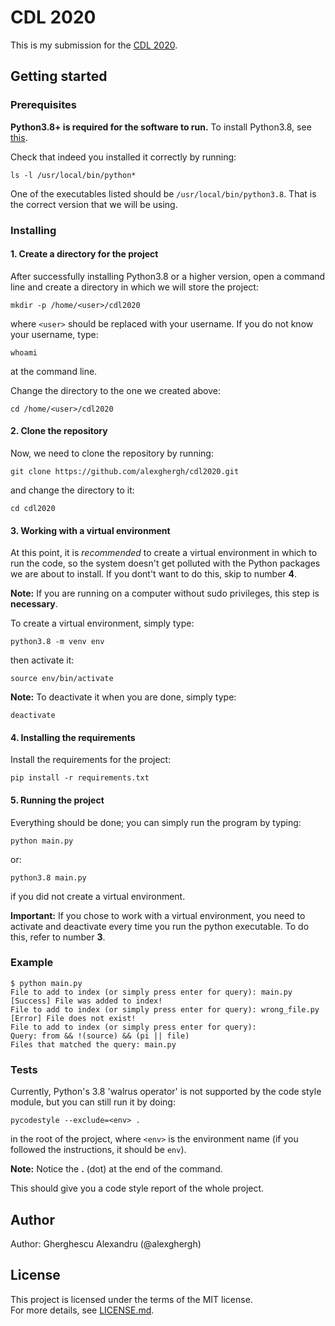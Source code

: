 # CDL 2020

This is my submission for the [CDL 2020](https://cdl.rosedu.org/).

## Getting started

### Prerequisites

**Python3.8+ is required for the software to run.** To install Python3.8, see [this](https://linuxize.com/post/how-to-install-python-3-8-on-ubuntu-18-04/).

Check that indeed you installed it correctly by running:

`ls -l /usr/local/bin/python*`

One of the executables listed should be `/usr/local/bin/python3.8`. That is the correct version that we will be using.

### Installing

#### 1. Create a directory for the project

After successfully installing Python3.8 or a higher version, open a command line and create a directory in which we will store the project:

`mkdir -p /home/<user>/cdl2020`

where `<user>` should be replaced with your username. If you do not know your username, type:

`whoami`

at the command line.

Change the directory to the one we created above:

`cd /home/<user>/cdl2020`

#### 2. Clone the repository

Now, we need to clone the repository by running:

`git clone https://github.com/alexghergh/cdl2020.git`

and change the directory to it:

`cd cdl2020`

#### 3. Working with a virtual environment

At this point, it is _recommended_ to create a virtual environment in which to run the code, so the system doesn't get polluted with the Python packages we are about to install. If you dont't want to do this, skip to number **4**.

**Note:** If you are running on a computer without sudo privileges, this step is **necessary**.

To create a virtual environment, simply type:

`python3.8 -m venv env`

then activate it:

`source env/bin/activate`

**Note:** To deactivate it when you are done, simply type:

`deactivate`

#### 4. Installing the requirements

Install the requirements for the project:

`pip install -r requirements.txt`

#### 5. Running the project

Everything should be done; you can simply run the program by typing:

`python main.py`

or:

`python3.8 main.py`

if you did not create a virtual environment.

**Important:** If you chose to work with a virtual environment, you need to activate and deactivate every time you run the python executable. To do this, refer to number **3**.

### Example

```
$ python main.py
File to add to index (or simply press enter for query): main.py
[Success] File was added to index!
File to add to index (or simply press enter for query): wrong_file.py
[Error] File does not exist!
File to add to index (or simply press enter for query):
Query: from && !(source) && (pi || file)
Files that matched the query: main.py
```

### Tests

Currently, Python's 3.8 'walrus operator' is not supported by the code style module, but you can still run it by doing:

`pycodestyle --exclude=<env> .`

in the root of the project, where `<env>` is the environment name (if you followed the instructions, it should be `env`).

**Note:** Notice the **.** (dot) at the end of the command.

This should give you a code style report of the whole project.

## Author

Author: Gherghescu Alexandru (@alexghergh)

## License

This project is licensed under the terms of the MIT license.  
For more details, see [LICENSE.md](LICENSE.md).
